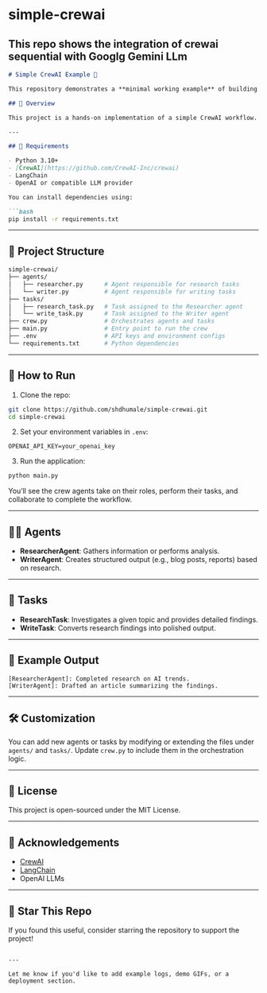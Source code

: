 # simple-crewai
This repo shows the integration of crewai sequential with Googlg Gemini LLm
---

````markdown
# Simple CrewAI Example 🚀

This repository demonstrates a **minimal working example** of building agents and tasks using the [CrewAI](https://github.com/CrewAI-Inc/crewai) framework. It showcases how multiple agents can collaborate on tasks using LLMs to execute a defined workflow in a structured and sequential manner.

## 📌 Overview

This project is a hands-on implementation of a simple CrewAI workflow. It defines a set of agents, each with specific roles, and coordinates them to perform tasks as a team. Ideal for developers looking to understand or prototype with CrewAI's multi-agent capabilities.

---

## 🔧 Requirements

- Python 3.10+
- [CrewAI](https://github.com/CrewAI-Inc/crewai)
- LangChain
- OpenAI or compatible LLM provider

You can install dependencies using:

```bash
pip install -r requirements.txt
````

---

## 📂 Project Structure

```bash
simple-crewai/
├── agents/
│   ├── researcher.py      # Agent responsible for research tasks
│   └── writer.py          # Agent responsible for writing tasks
├── tasks/
│   ├── research_task.py   # Task assigned to the Researcher agent
│   └── write_task.py      # Task assigned to the Writer agent
├── crew.py                # Orchestrates agents and tasks
├── main.py                # Entry point to run the crew
├── .env                   # API keys and environment configs
└── requirements.txt       # Python dependencies
```

---

## 🚀 How to Run

1. Clone the repo:

```bash
git clone https://github.com/shdhumale/simple-crewai.git
cd simple-crewai
```

2. Set your environment variables in `.env`:

```env
OPENAI_API_KEY=your_openai_key
```

3. Run the application:

```bash
python main.py
```

You’ll see the crew agents take on their roles, perform their tasks, and collaborate to complete the workflow.

---

## 👨‍💻 Agents

* **ResearcherAgent**: Gathers information or performs analysis.
* **WriterAgent**: Creates structured output (e.g., blog posts, reports) based on research.

---

## 🧠 Tasks

* **ResearchTask**: Investigates a given topic and provides detailed findings.
* **WriteTask**: Converts research findings into polished output.

---

## 📘 Example Output

```
[ResearcherAgent]: Completed research on AI trends.
[WriterAgent]: Drafted an article summarizing the findings.
```

---

## 🛠️ Customization

You can add new agents or tasks by modifying or extending the files under `agents/` and `tasks/`. Update `crew.py` to include them in the orchestration logic.

---

## 📄 License

This project is open-sourced under the MIT License.

---

## 🤝 Acknowledgements

* [CrewAI](https://github.com/CrewAI-Inc/crewai)
* [LangChain](https://github.com/langchain-ai/langchain)
* OpenAI LLMs

---

## 🌟 Star This Repo

If you found this useful, consider starring the repository to support the project!

```

---

Let me know if you'd like to add example logs, demo GIFs, or a deployment section.
```

